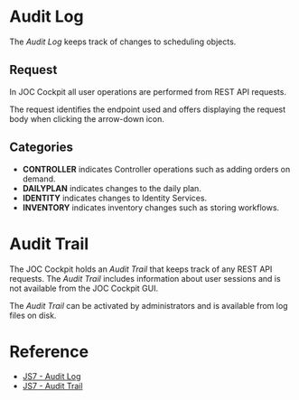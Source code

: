 # Audit Log

The *Audit Log* keeps track of changes to scheduling objects.

## Request

In JOC Cockpit all user operations are performed from REST API requests.

The request identifies the endpoint used and offers displaying the request body when clicking the arrow-down icon.

## Categories

- **CONTROLLER** indicates Controller operations such as adding orders on demand.
- **DAILYPLAN** indicates changes to the daily plan.
- **IDENTITY** indicates changes to Identity Services.
- **INVENTORY** indicates inventory changes such as storing workflows.

# Audit Trail

The JOC Cockpit holds an *Audit Trail* that keeps track of any REST API requests. The *Audit Trail* includes information about user sessions and is not available from the JOC Cockpit GUI.

The *Audit Trail* can be activated by administrators and is available from log files on disk.

# Reference

- [JS7 - Audit Log](https://kb.sos-berlin.com/display/JS7/JS7+-+Audit+Log)
- [JS7 - Audit Trail](https://kb.sos-berlin.com/display/JS7/JS7+-+Audit+Trail)
